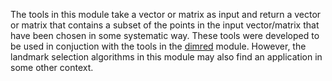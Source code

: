 The tools in this module take a vector or matrix as input and return a vector or matrix that contains a subset of the points in the input 
vector/matrix that have been chosen in some systematic way.  These tools were developed to be used in conjuction with the tools in the 
[dimred](module_dimred.md) module.  However, the landmark selection algorithms in this module may also find an application in some other 
context.
